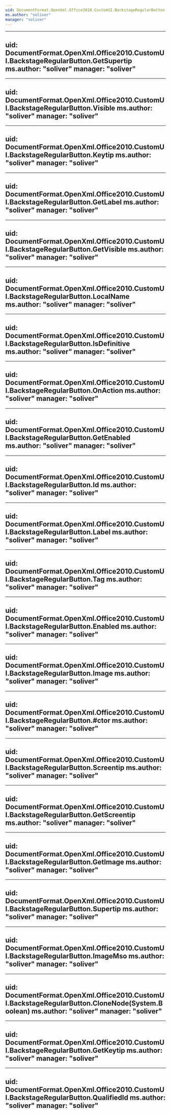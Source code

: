 ```yaml
---
uid: DocumentFormat.OpenXml.Office2010.CustomUI.BackstageRegularButton
ms.author: "soliver"
manager: "soliver"
---
```


---
uid: DocumentFormat.OpenXml.Office2010.CustomUI.BackstageRegularButton.GetSupertip
ms.author: "soliver"
manager: "soliver"
---

---
uid: DocumentFormat.OpenXml.Office2010.CustomUI.BackstageRegularButton.Visible
ms.author: "soliver"
manager: "soliver"
---

---
uid: DocumentFormat.OpenXml.Office2010.CustomUI.BackstageRegularButton.Keytip
ms.author: "soliver"
manager: "soliver"
---

---
uid: DocumentFormat.OpenXml.Office2010.CustomUI.BackstageRegularButton.GetLabel
ms.author: "soliver"
manager: "soliver"
---

---
uid: DocumentFormat.OpenXml.Office2010.CustomUI.BackstageRegularButton.GetVisible
ms.author: "soliver"
manager: "soliver"
---

---
uid: DocumentFormat.OpenXml.Office2010.CustomUI.BackstageRegularButton.LocalName
ms.author: "soliver"
manager: "soliver"
---

---
uid: DocumentFormat.OpenXml.Office2010.CustomUI.BackstageRegularButton.IsDefinitive
ms.author: "soliver"
manager: "soliver"
---

---
uid: DocumentFormat.OpenXml.Office2010.CustomUI.BackstageRegularButton.OnAction
ms.author: "soliver"
manager: "soliver"
---

---
uid: DocumentFormat.OpenXml.Office2010.CustomUI.BackstageRegularButton.GetEnabled
ms.author: "soliver"
manager: "soliver"
---

---
uid: DocumentFormat.OpenXml.Office2010.CustomUI.BackstageRegularButton.Id
ms.author: "soliver"
manager: "soliver"
---

---
uid: DocumentFormat.OpenXml.Office2010.CustomUI.BackstageRegularButton.Label
ms.author: "soliver"
manager: "soliver"
---

---
uid: DocumentFormat.OpenXml.Office2010.CustomUI.BackstageRegularButton.Tag
ms.author: "soliver"
manager: "soliver"
---

---
uid: DocumentFormat.OpenXml.Office2010.CustomUI.BackstageRegularButton.Enabled
ms.author: "soliver"
manager: "soliver"
---

---
uid: DocumentFormat.OpenXml.Office2010.CustomUI.BackstageRegularButton.Image
ms.author: "soliver"
manager: "soliver"
---

---
uid: DocumentFormat.OpenXml.Office2010.CustomUI.BackstageRegularButton.#ctor
ms.author: "soliver"
manager: "soliver"
---

---
uid: DocumentFormat.OpenXml.Office2010.CustomUI.BackstageRegularButton.Screentip
ms.author: "soliver"
manager: "soliver"
---

---
uid: DocumentFormat.OpenXml.Office2010.CustomUI.BackstageRegularButton.GetScreentip
ms.author: "soliver"
manager: "soliver"
---

---
uid: DocumentFormat.OpenXml.Office2010.CustomUI.BackstageRegularButton.GetImage
ms.author: "soliver"
manager: "soliver"
---

---
uid: DocumentFormat.OpenXml.Office2010.CustomUI.BackstageRegularButton.Supertip
ms.author: "soliver"
manager: "soliver"
---

---
uid: DocumentFormat.OpenXml.Office2010.CustomUI.BackstageRegularButton.ImageMso
ms.author: "soliver"
manager: "soliver"
---

---
uid: DocumentFormat.OpenXml.Office2010.CustomUI.BackstageRegularButton.CloneNode(System.Boolean)
ms.author: "soliver"
manager: "soliver"
---

---
uid: DocumentFormat.OpenXml.Office2010.CustomUI.BackstageRegularButton.GetKeytip
ms.author: "soliver"
manager: "soliver"
---

---
uid: DocumentFormat.OpenXml.Office2010.CustomUI.BackstageRegularButton.QualifiedId
ms.author: "soliver"
manager: "soliver"
---

